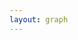```yaml
---
layout: graph
---
```

<!-- Create a div where the graph will take place -->
<div id="my_dataviz"></div>

<script>

chart();


function chart() {
 extra_right = 100
  var margin = {top: 60, right: 100+extra_right, bottom: 50, left: 100},
    width = document.body.clientWidth - margin.left - margin.right,
    height = 400 - margin.top - margin.bottom;

// append the svg object to the body of the page
var svg = d3.select("#my_dataviz")
  .append("svg")
    .attr("width", width + margin.left + margin.right)
    .attr("height", height + margin.top + margin.bottom)
  .append("g")
    .attr("transform",
          "translate(" + margin.left + "," + margin.top + ")");

parseDate = d3.time.format("%Y-%m").parse


fetch("https://docs.google.com/spreadsheets/d/1Yp7CPoeeuPLLBhxKRa4SIzQBT_PXXti8uOfKhQfmndY/gviz/tq?tqx=out:json&sheet=Split")
    .then(res => res.text())
    .then(text => {
    meta_result = JSON.parse(text.substr(47).slice(0, -2))

  var income_data = [];
  for (var i = 0; i < meta_result.table.rows.length; i += 1) {
      income_data.push({
          "month": meta_result.table.rows[i].c[0].f,
          "income": meta_result.table.rows[i].c[2].v,
          "expenses": meta_result.table.rows[i].c[1].v,
      })
  }

  income_data.forEach(function(d) {
      d.month = parseDate(d.month);
      d.income = +d.income;
      d.expenses = +d.expenses;
  });
  var max_income = d3.max(income_data, function(d) { return +d.income;} );
  console.log('income_data')
    //////////
    // AXIS //
    //////////

    // Add X axis
    var x = d3.time.scale()
      .domain(d3.extent(income_data, function(d) { return d.month; }))
      .range([ 0, width ]);
    var xAxis = svg.append("g")
      .attr("class","axis")
      .attr("transform", "translate(0," + height + ")")
      .call(d3.axisBottom(x).ticks(5))

    // Add X axis label:
    svg.append("text")
        .attr("class","axis")
        .attr("text-anchor", "end")
        .attr("x", width/2)
        .attr("y", height+40 )
        .text("Time");

    // Add Y axis label:
    svg.append("text")
      .attr("class","axis")
      .attr("transform", "rotate(-90)")
      .attr("y", 0 - margin.left*0.75)
      .attr("x",0 - (height / 2))
      .attr("dy", "1em")
      .style("text-anchor", "middle")
      .text("Share of Cumulative Income/Expenses");

    // Add Y axis
    var y = d3.scaleLinear()
      .domain([0, 1])
      .range([ height, 0 ]);
    svg.append("g")
      .attr("class","axis")
      .call(d3.axisLeft(y).ticks(5).tickFormat(d3.format(".0%")))

    var size = 20

    svg.append("text")
        .attr("x", width + extra_right/3)
        .attr("y", 10 + 1*(size+5) + (size/2)) // 100 is where the
        .style("fill", "steelblue")
        .text("Will's Income Share")
        .attr("text-anchor", "left")
        .style("alignment-baseline", "middle")

    svg.append("text")
        .attr("x", width + extra_right/3)
        .attr("y", 10 + 2*(size+5) + (size/2)) // 100 is where the
        .style("fill", "tomato")
        .text("Will's Expenses Share")
        .attr("text-anchor", "left")
        .style("alignment-baseline", "middle")

    //////////
    // BRUSHING AND CHART //
    //////////

    // Add a clipPath: everything out of this area won't be drawn.
    var clip = svg.append("defs").append("svg:clipPath")
        .attr("id", "clip")
        .append("svg:rect")
        .attr("width", width )
        .attr("height", height )
        .attr("x", 0)
        .attr("y", 0);

    // Add brushing
    var brush = d3.brushX()                 // Add the brush feature using the d3.brush function
        .extent( [ [0,0], [width,height] ] ) // initialise the brush area: start at 0,0 and finishes at width,height: it means I select the whole graph area
        .on("end", updateChart) // Each time the brush selection changes, trigger the 'updateChart' function

  var incomeline_data = d3.line()
      .x(function(d) { return x(d.month); })
      .y(function(d) { return y(d.income); });

  var incomeline = svg.append('g')
      .attr("clip-path", "url(#clip)")

  incomeline.append("path")
    .data([income_data])
    .attr("class", "income")
    .attr("d", incomeline_data);

  var expenseline_line = d3.line()
      .x(function(d) { return x(d.month); })
      .y(function(d) { return y(d.expenses); });

  var expenseline = svg.append('g')
      .attr("clip-path", "url(#clip)")

  expenseline.append("path")
    .data([income_data])
    .attr("class", "expense")
    .attr("d", expenseline_line);


    var idleTimeout
    function idled() { idleTimeout = null; }

    // A function that update the chart for given boundaries
    function updateChart() {

      extent = d3.event.selection

      // If no selection, back to initial coordinate. Otherwise, update X axis domain
      if(!extent){
        if (!idleTimeout) return idleTimeout = setTimeout(idled, 350); // This allows to wait a little bit
        x.domain(d3.extent(data, function(d) { return d.month; }))
      }else{
        x.domain([ x.invert(extent[0]), x.invert(extent[1]) ])
      }

      // Update axis and area position
      xAxis.transition().duration(1000).call(d3.axisBottom(x).ticks(5))
      incomeline
        .selectAll("path")
        .transition().duration(1000)
        .attr("d", incomeline_data);


      incomeline
        .selectAll("path")
        .transition().duration(1000)
        .attr("d", incomeline_data);
      }
  })
}
</script>